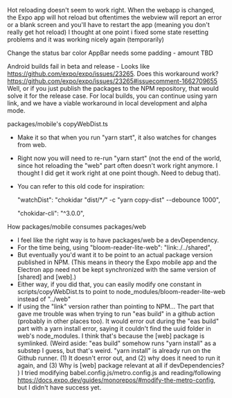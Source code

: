 Hot reloading doesn't seem to work right. When the webapp is changed, the Expo app will hot reload but oftentimes the webview will report an error or a blank screen and you'll have to restart the app (meaning you don't really get hot reload)
I thought at one point i fixed some state resetting problems and it was working nicely again (temporarily)

Change the status bar color
AppBar needs some padding - amount TBD

Android builds fail in beta and release - Looks like https://github.com/expo/expo/issues/23265. Does this workaround work? https://github.com/expo/expo/issues/23265#issuecomment-1662709655
Well, or if you just publish the packages to the NPM repository, that would solve it for the release case. For local builds, you can continue using yarn link, and we have a viable workaround in local development and alpha mode.

packages/mobile's copyWebDist.ts

-   Make it so that when you run "yarn start", it also watches for changes from web.
-   Right now you will need to re-run "yarn start" (not the end of the world, since hot reloading the "web" part often doesn't work right anymore. I thought I did get it work right at one point though. Need to debug that).
-   You can refer to this old code for inspiration:

    "watchDist": "chokidar \"dist/\*_/_\" -c \"yarn copy-dist\" --debounce 1000",

    "chokidar-cli": "^3.0.0",

How packages/mobile consumes packages/web

-   I feel like the right way is to have packages/web be a devDependency.
-   For the time being, using "bloom-reader-lite-web": "link:./../shared",
-   But eventually you'd want it to be point to an actual package version published in NPM. (This means in theory the Expo mobile app and the Electron app need not be kept synchronized with the same version of [shared] and [web].)
-   Either way, if you did that, you can easily modify one constant in scripts/copyWebDist.ts to point to node_modules/bloom-reader-lite-web instead of "../web"
-   If using the "link" version rather than pointing to NPM...
    The part that gave me trouble was when trying to run "eas build" in a github action (probably in other places too).
    It would error out during the "eas build" part with a yarn install error, saying it couldn't find the uuid folder in web's node_modules. I think that's because the [web] package is symlinked.
    (Weird aside: "eas build" somehow runs "yarn install" as a substep I guess, but that's weird. "yarn install" is already run on the Github runner. (1) It doesn't error out, and (2) why does it need to run it again, and (3) Why is [web] package relevant at all if devDependencies? )
    I tried modifying babel.config.js/metro.config.js and reading/following https://docs.expo.dev/guides/monorepos/#modify-the-metro-config, but I didn't have success yet.
